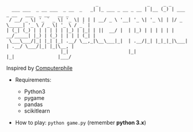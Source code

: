 ```
                                 _                  _     _ _                                    
  ___ ___  _ __ ___  _ __  _   _| |_ ___ _ __ _ __ | |__ (_) | ___       _ __   ___  _ __   __ _ 
 / __/ _ \| '_ ` _ \| '_ \| | | | __/ _ \ '__| '_ \| '_ \| | |/ _ \_____| '_ \ / _ \| '_ \ / _` |
| (_| (_) | | | | | | |_) | |_| | ||  __/ |  | |_) | | | | | |  __/_____| |_) | (_) | | | | (_| |
 \___\___/|_| |_| |_| .__/ \__,_|\__\___|_|  | .__/|_| |_|_|_|\___|     | .__/ \___/|_| |_|\__, |
                    |_|                      |_|                        |_|                |___/ 

```

Inspired by [Computerphile](https://www.youtube.com/watch?v=JRLdbt7vK-E)

- Requirements:

    - Python3
    - pygame
    - pandas
    - scikitlearn
    
- How to play: `python game.py` (remember **python 3.x**)
